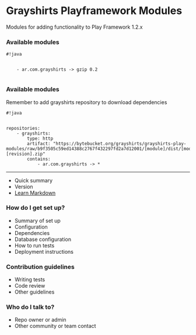 # Grayshirts Playframework Modules #

Modules for adding functionality to Play Framework 1.2.x

### Available modules ###


```
#!java


    - ar.com.grayshirts -> gzip 0.2


```

### Available modules ###
Remember to add grayshirts repository to download dependencies
```
#!java


repositories:
    - grayshirts:
        type: http
        artifact: "https://bytebucket.org/grayshirts/grayshirts-play-modules/raw/b9f3505c59ed14388c2767f432297fd2a7d12001/[module]/dist/[module]-[revision].zip"
        contains:
            - ar.com.grayshirts -> *

```


---------------------------


* Quick summary
* Version
* [Learn Markdown](https://bitbucket.org/tutorials/markdowndemo)

### How do I get set up? ###

* Summary of set up
* Configuration
* Dependencies
* Database configuration
* How to run tests
* Deployment instructions

### Contribution guidelines ###

* Writing tests
* Code review
* Other guidelines

### Who do I talk to? ###

* Repo owner or admin
* Other community or team contact
